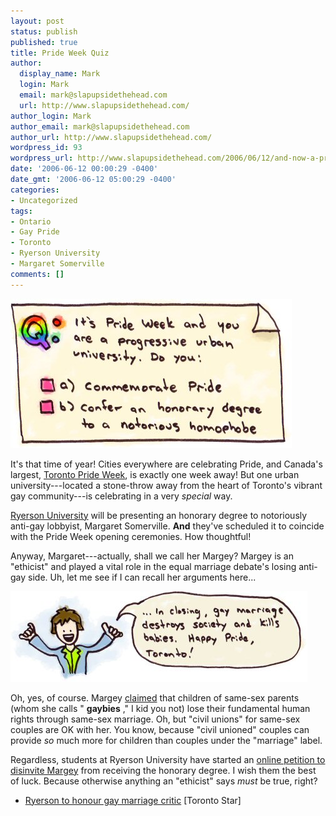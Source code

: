 ```yaml
---
layout: post
status: publish
published: true
title: Pride Week Quiz
author:
  display_name: Mark
  login: Mark
  email: mark@slapupsidethehead.com
  url: http://www.slapupsidethehead.com/
author_login: Mark
author_email: mark@slapupsidethehead.com
author_url: http://www.slapupsidethehead.com/
wordpress_id: 93
wordpress_url: http://www.slapupsidethehead.com/2006/06/12/and-now-a-pride-week-quiz/
date: '2006-06-12 00:00:29 -0400'
date_gmt: '2006-06-12 05:00:29 -0400'
categories:
- Uncategorized
tags:
- Ontario
- Gay Pride
- Toronto
- Ryerson University
- Margaret Somerville
comments: []
---
```

![Pride Week Quiz](/wp-content/media/2006/06/pride_quiz.jpg)

It's that time of year! Cities everywhere are celebrating Pride, and Canada's largest, [Toronto Pride Week](http://www.pridetoronto.com/ "I was there last year; it was amazing!"), is exactly one week away! But one urban university---located a stone-throw away from the heart of Toronto's vibrant gay community---is celebrating in a very _special_ way.

[Ryerson University](http://www.ryerson.ca/ "Boooooooo") will be presenting an honorary degree to notoriously anti-gay lobbyist, Margaret Somerville. **And** they've scheduled it to coincide with the Pride Week opening ceremonies. How thoughtful!

Anyway, Margaret---actually, shall we call her Margey? Margey is an "ethicist" and played a vital role in the equal marriage debate's losing anti-gay side. Uh, let me see if I can recall her arguments here...

![Margaret Somerville](/wp-content/media/2006/06/margaret_somerville.jpg)

Oh, yes, of course. Margey [claimed](http://www.catholiceducation.org/articles/homosexuality/ho0062.html "Warning: Anti-gay link") that children of same-sex parents (whom she calls " **gaybies** ," I kid you not) lose their fundamental human rights through same-sex marriage. Oh, but "civil unions" for same-sex couples are OK with her. You know, because "civil unioned" couples can provide _so_ much more for children than couples under the "marriage" label.

Regardless, students at Ryerson University have started an [online petition to disinvite Margey](http://www.petitiononline.com/5087MCT/petition.html "Wouldn't it be nice if this worked?") from receiving the honorary degree. I wish them the best of luck. Because otherwise anything an "ethicist" says _must_ be true, right?

- [Ryerson to honour gay marriage critic](http://www.thestar.com/NASApp/cs/ContentServer?pagename=thestar/Layout/Article_Type1&c=Article&cid=1149717019580) [Toronto Star]
